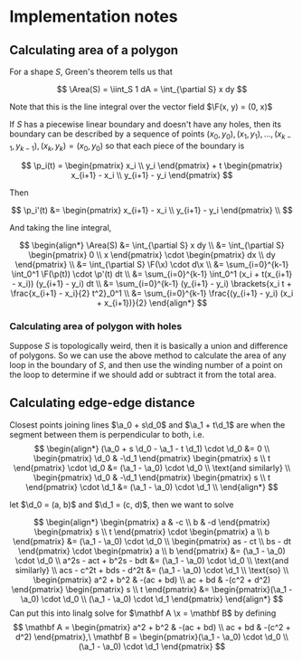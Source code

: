 # Implementation notes

$$
\DeclareMathOperator{\Area}{Area}
\newcommand{\abs}[1]{\left\lvert #1 \right\lvert}
\newcommand{\brackets}[1]{\left[ #1 \right]}
\newcommand{\a}{\mathbf a}
\newcommand{\b}{\mathbf b}
\newcommand{\b}{\mathbf b}
\newcommand{\d}{\mathbf d}
\newcommand{\p}{\mathbf p}
\newcommand{\x}{\mathbf x}
\newcommand{\F}{\mathbf F}
$$

## Calculating area of a polygon

For a shape $S$, Green's theorem tells us that

$$
\Area(S) = \iint_S 1 dA = \int_{\partial S} x dy
$$

Note that this is the line integral over the vector field $\F(x, y) = (0, x)$

If $S$ has a piecewise linear boundary and doesn't have any holes, then its boundary can be described by a sequence of points $(x_0, y_0), (x_1, y_1), ..., (x_{k-1}, y_{k-1}), (x_k, y_k) = (x_0, y_0)$ so that each piece of the boundary is

$$
\p_i(t) = \begin{pmatrix} x_i \\ y_i \end{pmatrix} + t \begin{pmatrix} x_{i+1} - x_i \\ y_{i+1} - y_i \end{pmatrix}
$$

Then

$$
\p_i'(t) &= \begin{pmatrix} x_{i+1} - x_i \\ y_{i+1} - y_i \end{pmatrix} \\
$$

And taking the line integral,

$$
\begin{align*}
\Area(S) &= \int_{\partial S} x dy \\
&= \int_{\partial S} \begin{pmatrix} 0 \\ x \end{pmatrix} \cdot \begin{pmatrix} dx \\ dy \end{pmatrix} \\
&= \int_{\partial S} \F(\x) \cdot d\x \\
&= \sum_{i=0}^{k-1} \int_0^1 \F(\p(t)) \cdot \p'(t) dt \\
&= \sum_{i=0}^{k-1} \int_0^1 (x_i + t(x_{i+1} - x_i)) (y_{i+1} - y_i) dt \\
&= \sum_{i=0}^{k-1} (y_{i+1} - y_i) \brackets{x_i t + \frac{x_{i+1} - x_i}{2} t^2}_0^1 \\
&= \sum_{i=0}^{k-1} \frac{(y_{i+1} - y_i) (x_i + x_{i+1})}{2}
\end{align*}
$$

### Calculating area of polygon with holes

Suppose $S$ is topologically weird, then it is basically a union and difference of polygons. So we can use the above method to calculate the area of any loop in the boundary of $S$, and then use the winding number of a point on the loop to determine if we should add or subtract it from the total area.

## Calculating edge-edge distance

Closest points joining lines $\a_0 + s\d_0$ and $\a_1 + t\d_1$ are when the segment between them is perpendicular to both, i.e.
$$
\begin{align*}
(\a_0 + s \d_0 - \a_1 - t \d_1) \cdot \d_0 &= 0 \\
\begin{pmatrix} \d_0 & -\d_1 \end{pmatrix} \begin{pmatrix} s \\ t \end{pmatrix} \cdot \d_0 &= (\a_1 - \a_0) \cdot \d_0 \\
\text{and similarly} \\
\begin{pmatrix} \d_0 & -\d_1 \end{pmatrix} \begin{pmatrix} s \\ t \end{pmatrix} \cdot \d_1 &= (\a_1 - \a_0) \cdot \d_1 \\
\end{align*}
$$

let $\d_0 = (a, b)$ and $\d_1 = (c, d)$, then we want to solve

$$
\begin{align*}
\begin{pmatrix} a & -c \\ b & -d \end{pmatrix} \begin{pmatrix} s \\ t \end{pmatrix} \cdot \begin{pmatrix} a \\ b \end{pmatrix} &= (\a_1 - \a_0) \cdot \d_0 \\
\begin{pmatrix} as - ct \\ bs - dt \end{pmatrix} \cdot \begin{pmatrix} a \\ b \end{pmatrix} &= (\a_1 - \a_0) \cdot \d_0 \\
a^2s - act + b^2s - bdt &= (\a_1 - \a_0) \cdot \d_0 \\
\text{and similarly} \\
acs - c^2t + bds - d^2t &= (\a_1 - \a_0) \cdot \d_1 \\
\text{so} \\
\begin{pmatrix} a^2 + b^2 & -(ac + bd) \\ ac + bd & -(c^2 + d^2) \end{pmatrix} \begin{pmatrix} s \\ t \end{pmatrix} &= \begin{pmatrix}(\a_1 - \a_0) \cdot \d_0 \\ (\a_1 - \a_0) \cdot \d_1 \end{pmatrix}
\end{align*}
$$
Can put this into linalg solve for $\mathbf A \x = \mathbf B$ by defining
$$
\mathbf A = \begin{pmatrix} a^2 + b^2 & -(ac + bd) \\ ac + bd & -(c^2 + d^2) \end{pmatrix},\ \mathbf B = \begin{pmatrix}(\a_1 - \a_0) \cdot \d_0 \\ (\a_1 - \a_0) \cdot \d_1 \end{pmatrix}
$$

